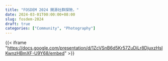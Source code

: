 ```yaml
---
title: "FOSDEM 2024 開源社群探險，"
date: 2024-03-01T00:00:00+08:00
slug: fosdem-2024
draft: true
categories: ["Community", "Photography"]
---
```


{{< iframe "https://docs.google.com/presentation/d/1ZcVSnB6d5Kr57ZuDiLr8DjuxzHsIKwnzHBmXF-U9Y68/embed" >}}
